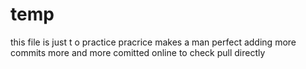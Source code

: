 # temp
this file is just t o practice
pracrice makes a man perfect
adding more commits
more and more
comitted online to check pull directly
